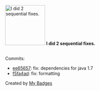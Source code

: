<img src="https://github.com/my-badges/my-badges/blob/master/src/all-badges/fix-commit/fix-2.png?raw=true" alt="I did 2 sequential fixes." title="I did 2 sequential fixes." width="128">
<strong>I did 2 sequential fixes.</strong>
<br><br>

Commits:

- <a href="https://github.com/qoomon/gson-type-adapter/commit/ee65657ef7d96249fe3209e23c1f6f7b9ffaef1e">ee65657</a>: fix: dependencies for java 1.7
- <a href="https://github.com/qoomon/gson-type-adapter/commit/f5fa4ad95e8bb24962ba4b2a943454e9800a78fc">f5fa4ad</a>: fix: formatting


Created by <a href="https://github.com/my-badges/my-badges">My Badges</a>